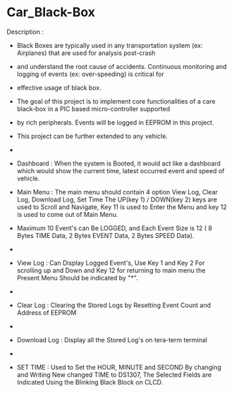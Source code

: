 # Car_Black-Box

 Description : 
 * Black Boxes are typically used in any transportation system (ex: Airplanes) that are used for analysis post-crash 
 * and understand the root cause of accidents. Continuous monitoring and logging of events (ex: over-speeding) is critical for 
 * effective usage of black box. 
 * The goal of this project is to implement core functionalities of a care black-box in a PIC based micro-controller supported 
 * by rich peripherals. Events will be logged in EEPROM in this project. 
 * This project can be further extended to any vehicle.
 * 
 * Dashboard : When the system is Booted, it would act like a dashboard which would show the current time, 
    latest occurred event and speed of vehicle.
 
 * Main Menu : The main menu should contain 4 option View Log, Clear Log, Download Log, Set Time
    The UP(key 1) / DOWN(key 2) keys are used to Scroll and Navigate, Key 11 is used to Enter the Menu
    and key 12 is used to come out of Main Menu.
 
 * Maximum 10 Event's can Be LOGGED, and Each Event Size is 12 ( 8 Bytes TIME Data, 2 Bytes EVENT Data, 2 Bytes SPEED Data).
 * 
 * View Log : Can Display Logged Event's, Use Key 1 and Key 2 For scrolling up and Down and Key 12 for returning to main menu
   the Present Menu Should be indicated by "*". 
 * 
 * Clear Log : Clearing the Stored Logs by Resetting Event Count and Address of EEPROM
 * 
 * Download Log : Display all the Stored Log's on tera-term terminal
 * 
 * SET TIME : Used to Set the HOUR, MINUTE and SECOND By changing and Writing New changed TIME to DS1307, 
   The Selected Fields are Indicated Using the Blinking Black Block on CLCD.

